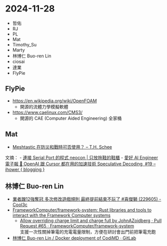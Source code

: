 # 2024-11-28

- 哲佑
- RJ
- PL
- Mat
- Timothy_Su
- Marty
- 林博仁 Buo-ren Lin
- ciosai
- 達業
- FlyPie


## FlyPie

- https://en.wikipedia.org/wiki/OpenFOAM
    - 開源的流體力學模擬軟體
- https://www.caelinux.com/CMS3/
    - 開源的 CAE (Computer Aided Engineering) 全家桶


## Mat

- [Meshtastic 在防災和戰時可否使用？ – T.H. Schee](https://blog.schee.info/2024/09/25/prototyping-meshtastic/)

文摘：
    - [連接 Serial Port 的程式 neocon \| 只放拖鞋的鞋櫃](https://jchu.cc/2024/11/22-neocon.html)
    - [愛好 AI Engineer 電子報 🚀 OpenAI 跟 Cursor 都在用的加速技術 Speculative Decoding  #19 – ihower { blogging }](https://ihower.tw/blog/archives/12565)


## 林博仁 Buo-ren Lin

* [業者蹭12強奪冠 多次修改遊戲規則 最終提前結束不玩了 #喜傑獅 (229605) - Cool3c](https://www.cool3c.com/article/229605)
* [FrameworkComputer/framework-system: Rust libraries and tools to interact with the Framework Computer systems](https://github.com/FrameworkComputer/framework-system)
    * [Allow overriding charge limit and charge full by JohnAZoidberg · Pull Request #65 · FrameworkComputer/framework-system](https://github.com/FrameworkComputer/framework-system/pull/65)  
      支援一次性關掉筆電的充電電量限制，方便在研討會出門前把筆電充飽
* [林博仁 Buo-ren Lin / Docker deployment of CodiMD · GitLab](https://gitlab.com/brlin/codimd-docker)


